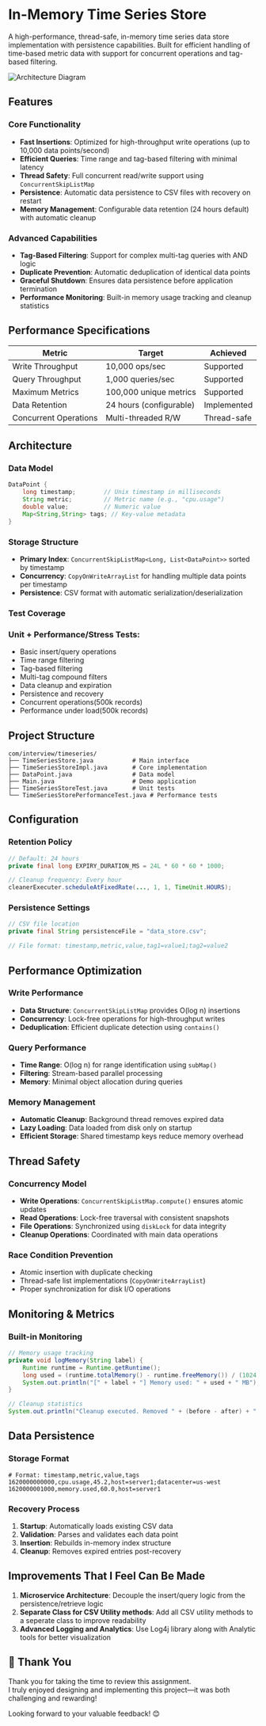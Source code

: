 # In-Memory Time Series Store

A high-performance, thread-safe, in-memory time series data store implementation with persistence capabilities. Built for efficient handling of time-based metric data with support for concurrent operations and tag-based filtering.

![Architecture Diagram](./timeseries_architecture_diagram.svg)

##  Features

### Core Functionality
- **Fast Insertions**: Optimized for high-throughput write operations (up to 10,000 data points/second)
- **Efficient Queries**: Time range and tag-based filtering with minimal latency
- **Thread Safety**: Full concurrent read/write support using `ConcurrentSkipListMap`
- **Persistence**: Automatic data persistence to CSV files with recovery on restart
- **Memory Management**: Configurable data retention (24 hours default) with automatic cleanup

### Advanced Capabilities
- **Tag-Based Filtering**: Support for complex multi-tag queries with AND logic
- **Duplicate Prevention**: Automatic deduplication of identical data points
- **Graceful Shutdown**: Ensures data persistence before application termination
- **Performance Monitoring**: Built-in memory usage tracking and cleanup statistics


##  Performance Specifications

| Metric                | Target                  | Achieved    |
|-----------------------|-------------------------|-------------|
| Write Throughput      | 10,000 ops/sec          | Supported   |
| Query Throughput      | 1,000 queries/sec       | Supported   |
| Maximum Metrics       | 100,000 unique metrics  | Supported   |
| Data Retention        | 24 hours (configurable) | Implemented |
| Concurrent Operations | Multi-threaded R/W      | Thread-safe |

##  Architecture

### Data Model
```java
DataPoint {
    long timestamp;        // Unix timestamp in milliseconds
    String metric;         // Metric name (e.g., "cpu.usage")
    double value;          // Numeric value
    Map<String,String> tags; // Key-value metadata
}
```

### Storage Structure
- **Primary Index**: `ConcurrentSkipListMap<Long, List<DataPoint>>` sorted by timestamp
- **Concurrency**: `CopyOnWriteArrayList` for handling multiple data points per timestamp
- **Persistence**: CSV format with automatic serialization/deserialization

### Test Coverage
### Unit + Performance/Stress Tests:
-  Basic insert/query operations
-  Time range filtering
-  Tag-based filtering
-  Multi-tag compound filters
-  Data cleanup and expiration
-  Persistence and recovery
-  Concurrent operations(500k records)
-  Performance under load(500k records)

##  Project Structure

```
com/interview/timeseries/
├── TimeSeriesStore.java           # Main interface
├── TimeSeriesStoreImpl.java       # Core implementation
├── DataPoint.java                 # Data model
├── Main.java                      # Demo application
├── TimeSeriesStoreTest.java       # Unit tests
└── TimeSeriesStorePerformanceTest.java # Performance tests
```

##  Configuration

### Retention Policy
```java
// Default: 24 hours
private final long EXPIRY_DURATION_MS = 24L * 60 * 60 * 1000;

// Cleanup frequency: Every hour
cleanerExecuter.scheduleAtFixedRate(..., 1, 1, TimeUnit.HOURS);
```

### Persistence Settings
```java
// CSV file location
private final String persistenceFile = "data_store.csv";

// File format: timestamp,metric,value,tag1=value1;tag2=value2
```

## Performance Optimization

### Write Performance
- **Data Structure**: `ConcurrentSkipListMap` provides O(log n) insertions
- **Concurrency**: Lock-free operations for high-throughput writes
- **Deduplication**: Efficient duplicate detection using `contains()`

### Query Performance
- **Time Range**: O(log n) for range identification using `subMap()`
- **Filtering**: Stream-based parallel processing
- **Memory**: Minimal object allocation during queries

### Memory Management
- **Automatic Cleanup**: Background thread removes expired data
- **Lazy Loading**: Data loaded from disk only on startup
- **Efficient Storage**: Shared timestamp keys reduce memory overhead
## Thread Safety

### Concurrency Model
- **Write Operations**: `ConcurrentSkipListMap.compute()` ensures atomic updates
- **Read Operations**: Lock-free traversal with consistent snapshots
- **File Operations**: Synchronized using `diskLock` for data integrity
- **Cleanup Operations**: Coordinated with main data operations

### Race Condition Prevention
- Atomic insertion with duplicate checking
- Thread-safe list implementations (`CopyOnWriteArrayList`)
- Proper synchronization for disk I/O operations

## Monitoring & Metrics

### Built-in Monitoring
```java
// Memory usage tracking
private void logMemory(String label) {
    Runtime runtime = Runtime.getRuntime();
    long used = (runtime.totalMemory() - runtime.freeMemory()) / (1024 * 1024);
    System.out.println("[" + label + "] Memory used: " + used + " MB");
}

// Cleanup statistics
System.out.println("Cleanup executed. Removed " + (before - after) + " expired timestamps.");
```

## Data Persistence

### Storage Format
```csv
# Format: timestamp,metric,value,tags
1620000000000,cpu.usage,45.2,host=server1;datacenter=us-west
1620000001000,memory.used,60.0,host=server1
```

### Recovery Process
1. **Startup**: Automatically loads existing CSV data
2. **Validation**: Parses and validates each data point
3. **Insertion**: Rebuilds in-memory index structure
4. **Cleanup**: Removes expired entries post-recovery

## Improvements That I Feel Can Be Made

1. **Microservice Architecture**: Decouple the insert/query logic from the persistence/retrieve logic 
2. **Separate Class for CSV Utility methods**: Add all CSV utility methods to a seperate class to improve readability
3. **Advanced Logging and Analytics**: Use Log4j library along with Analytic tools for better visualization

## 🙏 Thank You

Thank you for taking the time to review this assignment.  
I truly enjoyed designing and implementing this project—it was both challenging and rewarding!

Looking forward to your valuable feedback! 😊
